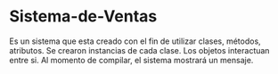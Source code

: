 # Sistema-de-Ventas
Es un sistema que esta creado con el fin de utilizar clases, métodos, atributos.
Se crearon instancias de cada clase.
Los objetos interactuan entre si.
Al momento de compilar, el sistema mostrará un mensaje.
